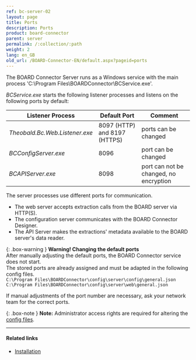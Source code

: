 ```yaml
---
ref: bc-server-02
layout: page
title: Ports
description: Ports
product: board-connector
parent: server
permalink: /:collection/:path
weight: 2
lang: en_GB
old_url: /BOARD-Connector-EN/default.aspx?pageid=ports
---
```

The BOARD Connector Server runs as a Windows service with the main process 'C:\Program Files\BOARDConnector\BCService.exe'. 

*BCService.exe* starts the following listener processes and listens on the following ports by default:

Listener Process| Default Port | Comment
------------ | ------------- | -------------
*Theobald.Bc.Web.Listener.exe* | 8097 (HTTP) and 8197 (HTTPS) | ports can be changed
*BCConfigServer.exe* | 8096 | port can be changed
*BCAPIServer.exe* | 8098 | port can not be changed, no encryption

The server processes use different ports for communication.
- The web server accepts extraction calls from the BOARD server via HTTP(S).
- The configuration server communicates with the BOARD Connector Designer.
- The API Server makes the extractions' metadata available to the BOARD server's data reader.

{: .box-warning }
**Warning! Changing the default ports**<br>
After manually adjusting the default ports, the BOARD Connector service does not start.<br>
The stored ports are already assigned and must be adapted in the following config files.<br>
`C:\Program Files\BOARDConnector\config\server\config\general.json`<br>
`C:\Program Files\BOARDConnector\config\server\web\general.json`

If manual adjustments of the port number are necessary, ask your network team for the correct ports.

{: .box-note }
**Note:** Administrator access rights are required for altering the [config files](../introduction/installation-and-update#program-directory-files).

*****
#### Related links
 - [Installation](../introduction/installation-and-update)
